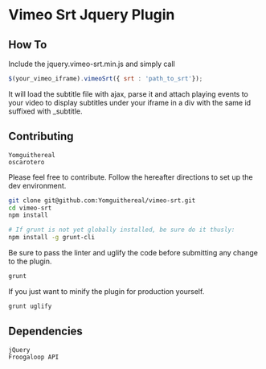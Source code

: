 Vimeo Srt Jquery Plugin
=======================

How To
------
Include the jquery.vimeo-srt.min.js and simply call

```js
$(your_vimeo_iframe).vimeoSrt({ srt : 'path_to_srt'});
```

It will load the subtitle file with ajax, parse it and attach playing events to your video to display subtitles under your iframe in a div with the same id suffixed with _subtitle.

Contributing
------------
    Yomguithereal
    oscarotero

Please feel free to contribute. Follow the hereafter directions to set up the dev environment.

```bash
git clone git@github.com:Yomguithereal/vimeo-srt.git
cd vimeo-srt
npm install

# If grunt is not yet globally installed, be sure do it thusly:
npm install -g grunt-cli
```
Be sure to pass the linter and uglify the code before submitting any change to the plugin.

```bash
grunt
```

If you just want to minify the plugin for production yourself.

```bash
grunt uglify
```
Dependencies
------------
    jQuery
    Froogaloop API
